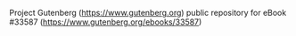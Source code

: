 Project Gutenberg (https://www.gutenberg.org) public repository for eBook #33587 (https://www.gutenberg.org/ebooks/33587)
